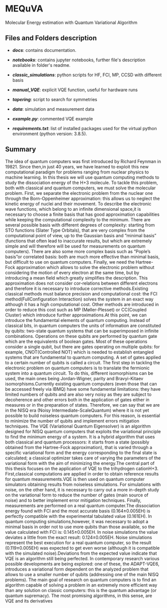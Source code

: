 # MEQuVA

Molecular Energy estimation with Quantum Variational Algorithm

## Files and Folders description

* ***docs***: contains documentation.

* ***notebooks***: contains jupyter notebooks, further file's description available in folder's readme.

* ***classic_simulations***: python scripts for HF, FCI, MP, CCSD with different basis 

* ***manual_VQE***: explicit VQE function, useful for hardware runs

* ***tapering***: script to search for symmetries 

* ***data***: simulation and measurement data

* ***example.py***: commented VQE example 

* ***requirements.txt***: list of installed packages used for the virtual python environment (python version: 3.8.5).

## Summary

The  idea  of  quantum  computers  was  first  introduced  by  Richard  Feynman  in  19821.   Since  then,in just 40 years, we have learned to exploit this new computational paradigm for problems ranging from nuclear physics to machine learning.  In this thesis we will use quantum computing methods to study the dissociation energy of the H+3 molecule. To  tackle  this  problem,  both  with  classical  and  quantum  computers,  we  must  solve  the  molecular  problem.   First,  we  separate  the  electronic  problem  from  the  nuclear  one  through  the  Born-Oppenheimer approximation:  this allows us to neglect the kinetic energy of nuclei and their movement.   To  describe  the  electronic  wave  functions,  which  belong  to  an  infinite  dimensional  space,it is necessary to choose a finite basis that has good approximation capabilities while keeping the computational complexity to the minimum.  There are several possible basis with different degrees of complexity:  starting from STO functions (Slater Type Orbitals), that are very complex from the computational point of view, up to the Gaussian basis and ”minimal basis” (functions that often lead to inaccurate results, but which are extremely simple and will therefore will be used for measurements on quantum computers).  There are also some more complex basis such as ”Pople’s basis”or correlated basis: both are much more effective than minimal basis, but difficult to use on quantum computers.  Finally, we need the Hartree-Fock approximation which allows to solve the electronic problem  without  considering  the  motion  of  every  electron  at  the  same  time,  but  by  introducing a  mean  field  which  greatly  simplifies  the  description.   This  approximation  does  not  consider  cor-relations between different electrons and therefore it is necessary to introduce corrective methods.Existing  classical  methods  must  balance  precision  and  computational  cost:  the  FCI  method(FullConfiguration Interaction) solves the system in an exact way although it has a high computational cost.  Other methods are introduced in order to reduce this cost such as MP (Møller-Plesset) or CC(Coupled Cluster) which introduce further approximations.At  this  point,  we  can  introduce  the  fundamental  elements  of  quantum  computing.   Instead  of classical bits, in quantum computers the units of information are constituted by qubits:  two-state quantum systems that can be superimposed in infinite combinations.  Operations on these qubits are performed by quantum gate which are the equivalents of boolean gates.  Most of these operations consider  a  single  qubit,  but  there  are  gates  operating  on  multiple  qubits:   for  example,  CNOT(Controlled NOT) which is needed to establish entangled systems that are fundamental to quantum computing.  A set of gates applied to a certain number of qubits is called a circuit.  The first step in tackling the electronic problem on quantum computers is to translate the fermionic system into a quantum circuit.  To do this,  different isomorphisms can be used,  the main ones being Jordan-Wigner, parity and Bravyi-Kitaev isomorphisms.Currently existing quantum computers (even those that can be accessed freely via IBMQ) have some fundamental limitations:  they have limited numbers of qubits and are also very noisy as they are subject to decoherence and other errors both in the application of gates either in measures or in the preparation of states.  Therefore, we can say that we are in the NISQ era (Noisy Intermediate-ScaleQuantum) where it is not yet possible to build noiseless quantum computers.  For this reason, is  essential  to  minimize  the  number  of  qubits  and  implement  errors  mitigation  techniques.   The VQE (Variational Quantum Eigensolver) is an algorithm designed for NISQ quantum computers that  exploits  the  variational  principle  to  find  the  minimum  energy  of  a  system.   It  is  a  hybrid algorithm that uses both classical and quantum processors:  it starts from a state (possibly obtained from the Hartree-Fock approximation),  that is varied through a specific variational form and the energy corresponding to the final state is calculated; a classical optimizer takes care of varying the parameters of the variational form with the aim of minimizing the energy.The central part of this thesis focuses on the application of VQE to the trihydrogen cationH+3. First,classical computations are applied in order to obtain reference results for quantum measurements.VQE is then used on quantum computer simulators obtaining results from noiseless simulations.  For simulations with noise, on the other hand, it is necessary to carry out a more in-depth study on the variational form to reduce the number of gates (main source of noise) and to better implement error mitigation techniques.  Finally, measurements are performed on a real quantum computer.The dissociation energy found with FCI and the most accurate basis (0.164±0.005EH) is perfectly compatible with the experimental tabulated value (0.161EH).  In quantum computing simulations,however,  it  was  necessary  to  adopt  a  minimal  basis  in  order  not  to  use  more  qubits  than  those available,  so  the  value  calculated  with  FCI  is:  0.145±0.005EH.   In  noise  simulations  the  value deviates  a  little  from  the  exact  result:   0.124±0.005EH.   Noise  simulations  represent  the  best execution for a real quantum computer, so the result (0.119±0.005EH) was expected to get even worse (although it is compatible with the simulated noise).Deviations  from  the  expected  value  indicate  that  VQE  is  an  algorithm  still  being  perfected.   In contemporary research various possible developments are being explored:  one of these, the ADAPT-VQE6, introduces a variational form dependent on the analyzed problem that allows to use a smaller number  of  qubits  (addressing  one  of  the  main  NISQ  problems).   The  main  goal  of  research  on quantum  computers  is  to  find  an  algorithm  capable  of  solving  a  problem  in  an  extremely  more efficient way than any solution on classic computers:  this is the quantum advantage (or quantum supremacy).  The most promising algorithms, in this sense, are VQE and its derivatives